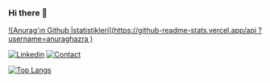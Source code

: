### Hi there 👋

<!-- 🌱 I’m currently learning Javascript-->
<!--


**hilal-coskun/hilal-coskun** is a ✨ _special_ ✨ repository because its `README.md` (this file) appears on your GitHub profile.

Here are some ideas to get you started:

- 🔭 I’m currently working on ...

- 👯 I’m looking to collaborate on ...
- 🤔 I’m looking for help with ...
- 💬 Ask me about ...
- 📫 How to reach me: ...
- 😄 Pronouns: ...
- ⚡ Fun fact: ...
-->


[![Anurag'ın Github İstatistikleri](https://github-readme-stats.vercel.app/api ?username=anuraghazra )](https://github.com/anuraghazra/github-readme-stats)



[![Linkedin](https://img.shields.io/badge/MY%20PROFILE-Linkedin-yellow?style=for-the-badge&logo=github)](https://www.linkedin.com/in/hilalcoskun/) 
 [![Contact](https://img.shields.io/badge/CONTACT-GMAIL-yellow?style=for-the-badge&logo=gmail&logoColor=white)](mailto:hilal.coskun20@gmail.com)

[![Top Langs](https://github-readme-stats.vercel.app/api/top-langs/?username=hilal-coskun)](https://github.com/hilal-coskun/github-readme-stats)
